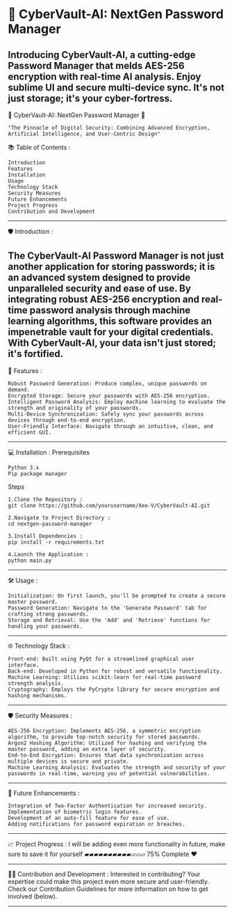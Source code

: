 # 🔐 CyberVault-AI: NextGen Password Manager 
Introducing CyberVault-AI, a cutting-edge Password Manager that melds AES-256 encryption with real-time AI analysis. Enjoy sublime UI and secure multi-device sync. It's not just storage; it's your cyber-fortress.
-----------------------------------------------------------------------------------------------------------------------

🔐 CyberVault-AI: NextGen Password Manager 🔐

    "The Pinnacle of Digital Security: Combining Advanced Encryption, Artificial Intelligence, and User-Centric Design"

📚 Table of Contents :

    Introduction
    Features
    Installation
    Usage
    Technology Stack
    Security Measures
    Future Enhancements
    Project Progress
    Contribution and Development
-----------------------------------------------------------------------------------------------------------------------

🛡️ Introduction :

The CyberVault-AI Password Manager is not just another application for storing passwords; it is an advanced system designed to provide unparalleled security and ease of use. By integrating robust AES-256 encryption and real-time password analysis through machine learning algorithms, this software provides an impenetrable vault for your digital credentials. With CyberVault-AI, your data isn't just stored; it's fortified.
-----------------------------------------------------------------------------------------------------------------------

🎯 Features :

    Robust Password Generation: Produce complex, unique passwords on demand.
    Encrypted Storage: Secure your passwords with AES-256 encryption.
    Intelligent Password Analysis: Employ machine learning to evaluate the strength and originality of your passwords.
    Multi-Device Synchronization: Safely sync your passwords across devices through end-to-end encryption.
    User-Friendly Interface: Navigate through an intuitive, clean, and efficient GUI.
-----------------------------------------------------------------------------------------------------------------------

💻 Installation :
Prerequisites

    Python 3.x
    Pip package manager

Steps

    1.Clone the Repository :
    git clone https://github.com/yourusername/Xeo-V/CyberVault-AI.git

```
2.Navigate to Project Directory :
cd nextgen-password-manager
```
```
3.Install Dependencies :
pip install -r requirements.txt
```
```
4.Launch the Application :
python main.py
```

-----------------------------------------------------------------------------------------------------------------------

🛠️ Usage :

    Initialization: On first launch, you'll be prompted to create a secure master password.
    Password Generation: Navigate to the 'Generate Password' tab for crafting strong passwords.
    Storage and Retrieval: Use the 'Add' and 'Retrieve' functions for handling your passwords.

-----------------------------------------------------------------------------------------------------------------------

🌐 Technology Stack :

    Front-end: Built using PyQt for a streamlined graphical user interface.
    Back-end: Developed in Python for robust and versatile functionality.
    Machine Learning: Utilizes scikit-learn for real-time password strength analysis.
    Cryptography: Employs the PyCrypto library for secure encryption and hashing mechanisms.

-----------------------------------------------------------------------------------------------------------------------

🛡️ Security Measures :

    AES-256 Encryption: Implements AES-256, a symmetric encryption algorithm, to provide top-notch security for stored passwords.
    Argon2 Hashing Algorithm: Utilized for hashing and verifying the master password, adding an extra layer of security.
    End-to-End Encryption: Ensures that data synchronization across multiple devices is secure and private.
    Machine Learning Analysis: Evaluates the strength and security of your passwords in real-time, warning you of potential vulnerabilities.

-----------------------------------------------------------------------------------------------------------------------

🚀 Future Enhancements :

    Integration of Two-Factor Authentication for increased security.
    Implementation of biometric login features.
    Development of an auto-fill feature for ease of use.
    Adding notifications for password expiration or breaches.

-----------------------------------------------------------------------------------------------------------------------

📈 Project Progress :
I will be adding even more functionality in future, make sure to save it for yourself
▰▰▰▰▰▰▰▰▰▰▱▱▱ 75% Complete ❤️

-----------------------------------------------------------------------------------------------------------------------

👩‍💻 Contribution and Development :
Interested in contributing? Your expertise could make this project even more secure and user-friendly. Check our Contribution Guidelines for more information on how to get involved (below).

-----------------------------------------------------------------------------------------------------------------------

